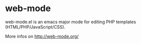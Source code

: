 web-mode
========

web-mode.el is an emacs major mode for editing PHP templates (HTML/PHP/JavaScript/CSS).

More infos on http://web-mode.org/

